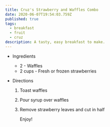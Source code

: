 ```yaml
---
title: Cruz's Strawberry and Waffles Combo
date: 2020-06-07T19:54:03.759Z
published: true
tags:
  - breakfast
  - fruit
  - cruz
description: A tasty, easy breakfast to make.
---
```

* Ingredients

  * 2 - Waffles
  * 2 cups - Fresh or frozen strawberries
* Directions

  1. Toast waffles
  2. Pour syrup over waffles
  3. Remove strawberry leaves and cut in half

     Enjoy!